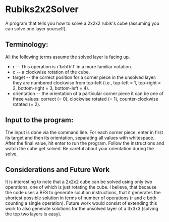 # Rubiks2x2Solver

A program that tells you how to solve a 2x2x2 rubik's cube (assuming you can solve one layer yourself).

## Terminology:
All the following terms assume the solved layer is facing up.
+ r -- This operation is r'brbfb'f' in a more familiar notation.
+ c -- a clockwise rotation of the cube.
+ target -- the correct position for a corner piece in the unsolved layer: they are numbered clockwise from top-left (i.e., top-left = 1, top-right = 2, bottom-right = 3, bottom-left = 4).
+ orientation -- the orientation of a particular corner piece it can be one of three values: correct (= 0), clockwise rotated (= 1), counter-clockwise rotated (= 2).

## Input to the program:
The input is done via the command line. 
For each corner piece, enter in first its target and then its orientation, separating all values with whitespace.
After the final value, hit enter to run the program.
Follow the instructions and watch the cube get solved.
Be careful about your orientation during the solve.

## Considerations and Future Work
It is interesting to note that a 2x2x2 cube can be solved using only two operations, one of which is just rotating the cube.
I believe, that because the code uses a BFS to generate solution instructions, that it generates the shortest possible solution in terms of number of operations (r and c both counting a single operation).
Future work would consist of extending this work to also generate solutions for the unsolved layer of a 3x3x3 (solving the top two layers is easy).

